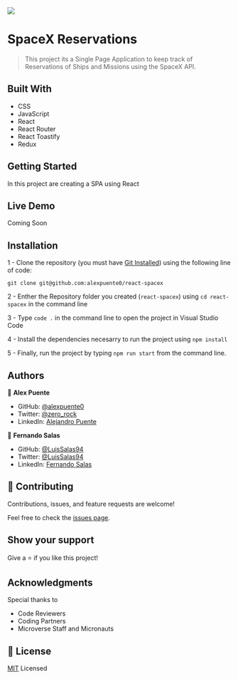 ![](https://img.shields.io/badge/Microverse-blueviolet)

# SpaceX Reservations

> This project its a Single Page Application to keep track of Reservations of Ships and Missions using the SpaceX API.

## Built With
- CSS
- JavaScript
- React
- React Router
- React Toastify
- Redux

## Getting Started

In this project are creating a SPA using React

## Live Demo

Coming Soon

## Installation

1 - Clone the repository
(you must have [Git Installed](https://github.com/git-guides/install-git)) using the following line of code:

`git clone git@github.com:alexpuente0/react-spacex`

2 - Enther the Repository folder you created (`react-spacex`) using `cd react-spacex` in the command line

3 - Type `code .` in the command line to open the project in Visual Studio Code

4 - Install the dependencies necesarry to run the project using `npm install`

5 - Finally, run the project by typing `npm run start` from the command line.

## Authors

👤 **Alex Puente**

- GitHub: [@alexpuente0](https://github.com/alexpuente0)
- Twitter: [@zero_rock](https://twitter.com/zero_rock)
- LinkedIn: [Alejandro Puente](https://www.linkedin.com/in/alex-puente-farias/)

👤 **Fernando Salas**

- GitHub: [@LuisSalas94](https://github.com/LuisSalas94)
- Twitter: [@LuisSalas94](https://twitter.com/FernandoSalasD4)
- LinkedIn: [Fernando Salas](https://www.linkedin.com/in/luisfernandosalasgave/)

## 🤝 Contributing

Contributions, issues, and feature requests are welcome!

Feel free to check the [issues page](https://github.com/alexpuente0/react-spacex/issues).

## Show your support

Give a ⭐️ if you like this project!

## Acknowledgments

Special thanks to
- Code Reviewers
- Coding Partners
- Microverse Staff and Micronauts

## 📝 License

[MIT](./LICENSE) Licensed
